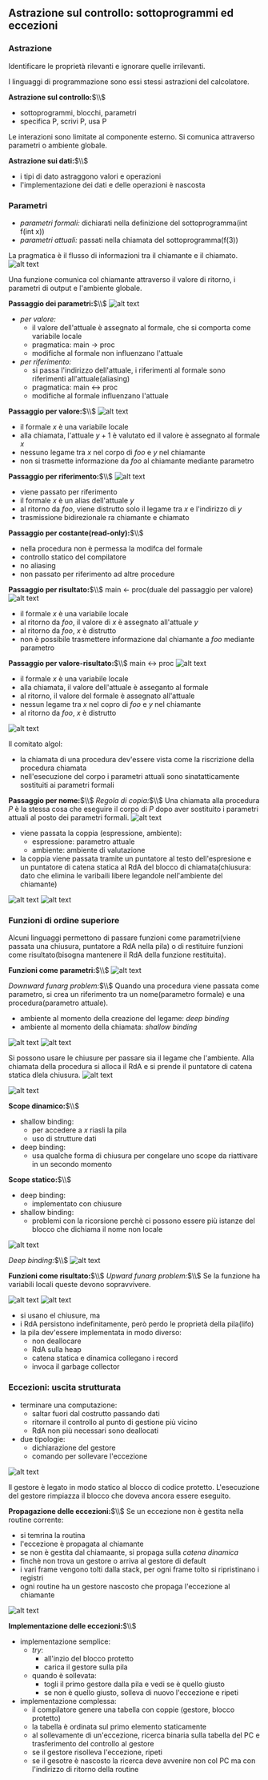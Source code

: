 ## Astrazione sul controllo: sottoprogrammi ed eccezioni
### Astrazione
Identificare le proprietà rilevanti e ignorare quelle irrilevanti.

I linguaggi di programmazione sono essi stessi astrazioni del calcolatore.

**Astrazione sul controllo:**$\\$
- sottoprogrammi, blocchi, parametri
- specifica P, scrivi P, usa P

Le interazioni sono limitate al componente esterno. Si comunica attraverso parametri o ambiente globale.

**Astrazione sui dati:**$\\$
- i tipi di dato astraggono valori e operazioni
- l'implementazione dei dati e delle operazioni è nascosta

### Parametri
- *parametri formali:* dichiarati nella definizione del sottoprogramma(int f(int x))
- *parametri attuali:* passati nella chiamata del sottoprogramma(f(3))

La pragmatica è il flusso di informazioni tra il chiamante e il chiamato.
![alt text](image-202.png)

Una funzione comunica col chiamante attraverso il valore di ritorno, i parametri di output e l'ambiente globale.

**Passaggio dei parametri:**$\\$
![alt text](image-201.png)

- *per valore:* 
    - il valore dell'attuale è assegnato al formale, che si comporta come variabile locale
    - pragmatica: main -> proc
    - modifiche al formale non influenzano l'attuale
- *per riferimento:*
    - si passa l'indirizzo dell'attuale, i riferimenti al formale sono riferimenti all'attuale(aliasing)
    - pragmatica: main <-> proc
    - modifiche al formale influenzano l'attuale

**Passaggio per valore:**$\\$
![alt text](image-203.png)
- il formale $x$ è una variabile locale
- alla chiamata, l'attuale $y + 1$ è valutato ed il valore è assegnato al formale $x$
- nessuno legame tra $x$ nel corpo di $foo$ e $y$ nel chiamante
- non si trasmette informazione da $foo$ al chiamante mediante parametro

**Passaggio per riferimento:**$\\$
![alt text](image-204.png)
- viene passato per riferimento
- il formale $x$ è un alias dell'attuale $y$
- al ritorno da $foo$, viene distrutto solo il legame tra $x$ e l'indirizzo di $y$
- trasmissione bidirezionale ra chiamante e chiamato

**Passaggio per costante(read-only):**$\\$
- nella procedura non è permessa la modifca del formale
- controllo statico del compilatore
- no aliasing
- non passato per riferimento ad altre procedure

**Passaggio per risultato:**$\\$
main <- proc(duale del passaggio per valore)
![alt text](image-205.png)
- il formale $x$ è una variabile locale
- al ritorno da $foo$, il valore di $x$ è assegnato all'attuale $y$
- al ritorno da $foo$, $x$ è distrutto
- non è possibile trasmettere informazione dal chiamante a $foo$ mediante parametro

**Passaggio per valore-risultato:**$\\$
main <-> proc
![alt text](image-206.png)
- il formale $x$ è una variabile locale
- alla chiamata, il valore dell'attuale è asseganto al formale
- al ritorno, il valore del formale è assegnato all'attuale
- nessun legame tra $x$ nel copro di $foo$ e $y$ nel chiamante
- al ritorno da $foo$, $x$ è distrutto

![alt text](image-207.png)

Il comitato algol:
- la chiamata di una procedura dev'essere vista come la riscrizione della procedura chiamata
- nell'esecuzione del corpo i parametri attuali sono sinatatticamente sostituiti ai parametri formali

**Passaggio per nome:**$\\$
*Regola di copia:*$\\$
Una chiamata alla procedura $P$ è la stessa cosa che eseguire il corpo di $P$ dopo aver sostituito i parametri attuali al posto dei parametri formali.
![alt text](image-209.png)

- viene passata la coppia (espressione, ambiente):
    - espressione: parametro attuale
    - ambiente: ambiente di valutazione
- la coppia viene passata tramite un puntatore al testo dell'espresione e un puntatore di catena statica al RdA del blocco di chiamata(chiusura: dato che elimina le varibaili libere legandole nell'ambiente del chiamante)

![alt text](image-210.png)
![alt text](image-211.png)

### Funzioni di ordine superiore
Alcuni linguaggi permettono di passare funzioni come parametri(viene passata una chiusura, puntatore a RdA nella pila) o di restituire funzioni come risultato(bisogna mantenere il RdA della funzione restituita). 

**Funzioni come parametri:**$\\$
![alt text](image-214.png)

*Downward funarg problem:*$\\$
Quando una procedura viene passata come parametro, si crea un riferimento tra un nome(parametro formale) e una procedura(parametro attuale).

- ambiente al momento della creazione del legame: *deep binding*
- ambiente al momento della chiamata: *shallow binding*

![alt text](image-215.png)
![alt text](image-216.png)

Si possono usare le chiusure per passare sia il legame che l'ambiente.
Alla chiamata della procedura si alloca il RdA e si prende il puntatore di catena statica dlela chiusura.
![alt text](image-217.png)

![alt text](image-218.png)

**Scope dinamico:**$\\$
- shallow binding:
    - per accedere a $x$ riasli la pila
    - uso di strutture dati 
- deep binding:
    - usa qualche forma di chiusura per congelare uno scope da riattivare in un secondo momento

**Scope statico:**$\\$
- deep binding:
    - implementato con chiusure
- shallow binding:
    - problemi con la ricorsione perchè ci possono essere più istanze del blocco che dichiama il nome non locale

![alt text](image-219.png)

*Deep binding:*$\\$
![alt text](image-220.png)

**Funzioni come risultato:**$\\$
*Upward funarg problem:*$\\$
Se la funzione ha variabili locali queste devono sopravvivere.

![alt text](image-221.png)
![alt text](image-222.png)

- si usano el chiusure, ma
- i RdA persistono indefinitamente, però perdo le proprietà della pila(lifo)
- la pila dev'essere implementata in modo diverso:
    - non deallocare
    - RdA sulla heap
    - catena statica e dinamica collegano i record
    - invoca il garbage collector

### Eccezioni: uscita strutturata
- terminare una computazione:
    - saltar fuori dal costrutto passando dati
    - ritornare il controllo al punto di gestione più vicino
    - RdA non più necessari sono deallocati
- due tipologie:
    - dichiarazione del gestore
    - comando per sollevare l'eccezione

![alt text](image-212.png)

Il gestore è legato in modo statico al blocco di codice protetto. L'esecuzione del gestore rimpiazza il blocco che doveva ancora essere eseguito.

**Propagazione delle eccezioni:**$\\$
Se un eccezione non è gestita nella routine corrente:
- si temrina la routina
- l'eccezione è propagata al chiamante
- se non è gestita dal chiamaante, si propaga sulla *catena dinamica*
- finchè non trova un gestore o arriva al gestore di default
- i vari frame vengono tolti dalla stack, per ogni frame tolto si ripristinano i registri
- ogni routine ha un gestore nascosto che propaga l'eccezione al chiamante

![alt text](image-213.png)

**Implementazione delle eccezioni:**$\\$
- implementazione semplice:
    - *try*:
        - all'inzio del blocco protetto
        - carica il gestore sulla pila
    - quando è sollevata:
        - togli il primo gestore dalla pila e vedi se è quello giusto
        - se non è quello giusto, solleva di nuovo l'eccezione e ripeti
- implementazione complessa:
    - il compilatore genere una tabella con coppie (gestore, blocco protetto)
    - la tabella è ordinata sul primo elemento staticamente
    - al sollevamente di un'eccezione, ricerca binaria sulla tabella del PC e trasferimento del controllo al gestore
    - se il gestore risolleva l'eccezione, ripeti
    - se il gesotre è nascosto la ricerca deve avvenire non col PC ma con l'indirizzo di ritorno della routine


